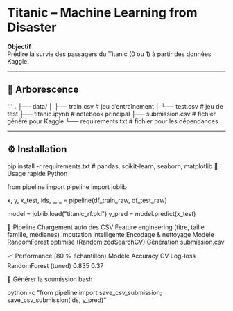 # Titanic – Machine Learning from Disaster

**Objectif**  
Prédire la survie des passagers du Titanic (0 ou 1) à partir des données Kaggle.

---

## 📁 Arborescence
'''
.
├── data/
│  ├── train.csv          # jeu d’entraînement
│   └── test.csv           # jeu de test
├── titanic.ipynb         # notebook principal
├── submission.csv         # fichier généré pour Kaggle
└── requirements.txt       # fichier pour les dépendances

---

## ⚙️ Installation

pip install -r requirements.txt   # pandas, scikit-learn, seaborn, matplotlib
🚀 Usage rapide
Python

from pipeline import pipeline
import joblib

x, y, x_test, ids, _, _ = pipeline(df_train_raw, df_test_raw)

model = joblib.load("titanic_rf.pkl")
y_pred = model.predict(x_test)

🧪 Pipeline
Chargement auto des CSV
Feature engineering (titre, taille famille, médianes)
Imputation intelligente
Encodage & nettoyage
Modèle RandomForest optimisé (RandomizedSearchCV)
Génération submission.csv

📈 Performance (80 % échantillon)
Modèle	Accuracy CV	Log-loss
RandomForest (tuned)	0.835	0.37

📝 Générer la soumission
bash

python -c "from pipeline import save_csv_submission; save_csv_submission(ids, y_pred)"

